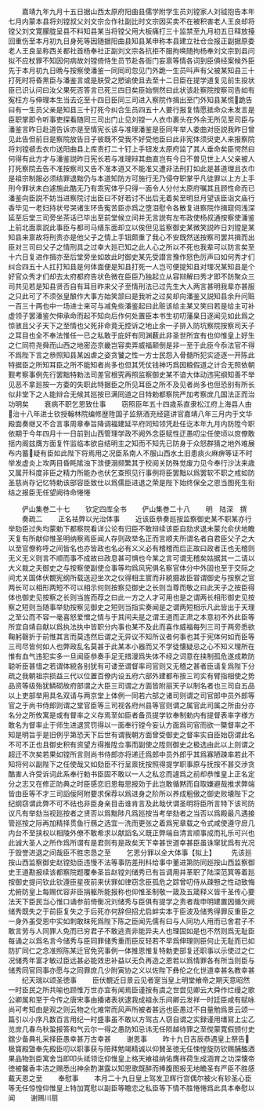 <!-- { "loadSidebar": true } -->
　　嘉靖九年九月十五日据山西太原府阳曲县儒学附学生员刘镗家人刘钺抱告本年七月内蒙本县将刘镗叔父刘文宗佥作社副比时文宗因买卖不在被积害老人王良却将镗父刘文寛朦胧呈县不料知县某当将镗父用大板痛打三十监禁至九月初五日释放擡回重伤至本月初九日身死等因随据阳曲县知县某申称本县建立社仓佥报正副据原委老人王良呈称西关都社首杨奉社正副刘文宗各抗拒不服拘唤随拘杨奉刘文宗到县问拟不应杖罪不知因何病故刘镗倚恃生员节赴各衙门妄禀等情各词到臣俱经案候外臣先于本月初九日晩与按察使潘鉴一同囘司忽见门外跪一生员呌声有父被某知县三十打死时将昏黑臣与潘鉴言或是肤受之愬谕使且去至十二日臣在提学道复见前生投状臣已识认问曰汝父果死否答言已死三四日矣臣始恻然曰此状该赴察院按察司告如有寃枉方与伸理本生当去讫至十四日臣同三司进入察院作揖出至门外知县某慌跪告曰有一生员父亲是知县三十打死今纠合生员四五十人要行报复情愿抵命众未发言是臣职掌即令听事吏探看随同三司出门止见刘镗一人衣巾裹头在外余无所见至司臣与潘鉴言昨日赴道告诉亦是至情宪长该与准理潘鉴是臣同年举人委曲对臣説我昨日曾见此告但前日是察院放告日子彼既不受我不好受他臣曰此非宪体须臾吏人来报察院将刘镗禠去衣巾送阳曲县上库责打二十钉上手钮发太原府监了其人垂命矣臣愕然曰何得有此方才与潘鉴説昨日宪长若与准理辩其曲直岂有今日不曽见世上人父亲被人打死察院去告不准按察司又告不准本道又不能准又遭非法刑打如此是甚道理且衣巾是祖宗制服必须结罪退黜仍与本道知防方可施行无乃侵夺职掌乎凡徒罪以上方上手刑今罪状未白遽施此酷无乃有乖宪体乎只得一面令人分付太原府嘱其且顾性命而已潘鉴向臣説不妨当进察院讨出臣曰不好若讨不出后无着矣至明旦月望该臣诣文庙行香毕见一老妇持状号哭诸生环告寃苦臣亦爲之堕泪慰令各散复进察院作揖窥伺浅深延至后堂三司旁坐茶话已毕出至前堂候立间并无言説有左布政使杨叔通按察使潘鉴上前北面禀説此事臣与都司马缙东面却立以俟但见监察御史某微笑説昨日刘镗是某知县来禀故将刑责亦是他父子之情上手钮颇重了我心不安既然送按察司罢共揖而出臣对三司曰父子之情刑具之过幸大廵已知之此人心之所以不死也我辈可以防言矣至十六日复进作揖亦至后堂旁坐如故此时御史某先受譛言豫作怒色厉声曰如何秀才们纠合四五十人扛打知县是何体面便是知县打死一人岂可便提知县对理况某知县是个好官众秀才们却去太府都府告状色微在臣臣乃独起立从容辩解曰秀才即不防聚众三司共见若是知县贤否自有耳目昨来父子至情刑法已过先生大人两言甚明我辈亦甚服之只此可了不须张皇酿作大事方始笑颔曰是我听之过矣却向潘鉴又説知县余升问赃一百三十两也中一场进士来可与减免些潘鉴起曰此赃该给主某又笑曰若是给主可补虚领子罢潘鉴欠伸承命而起不知向后作何处置臣本书生初叨藩臬日逐闻见如此爲之惊骇且父子天下之至情也父死非命竟无控诉之地止余一子排入防坑察院按察司天子之耳目也全不奉法惟任一已之私敢于庇奸有同渊薮此非圣世所宜有也仰惟皇上好生之仁同符尧舜而山西之地密迩京畿岂容卖弄威福颠倒是非一至于此臣今忝法官不得不爲陛下言之叅照知县某凶虐之姿贪饕之性一方士民怨入骨髓所犯实迹逐一开陈此特据臣之所知耳臣之所不能知者尚多也但其凭仗钱神巧爲因粮假道之计合无照依朝觐考察事例先行罢黜特勅法司差官根究再照监察御史某不谙大体动违宪纲知善不举见恶不拿廵按一方委的失职此特据臣之所见耳臣之所不及见者尚多也但恐别有所长似非堂下之人能辩合无候其廵按已满囘道之日特勅都察院严加考察庻几国法正而治功明矣
　　衰病不职乞恩致仕事
　　窃照臣年五十四歳系直隶松江府上海县人由治十八年进士钦授翰林院编修歴陞国子监祭酒充经筵讲官嘉靖八年三月内于文华殿面奏继又不合言事周章奉旨降调福建延平府同知领凭赴任讫本年九月内防陞今职依期于今年四月十一日前到山西管理学政不阙外念臣赋性迂愚叨尘任使顷以庻僚敢揺内阁兹膺方面复忤监临本欲自结明主之知而不知先已防身于众怒群猜之地外难展布内蓄疑有臣如此陛下将焉用之况臣系南人不服山西水土旧患痰火麻痹等证不时举发虚炎上攻两目昏眊隂浊下泄便溺频繁其于校阅关防殊觉废力见今奉行沙汰来歳又属开科度非臣之精力所能办也伏乞查照见行事例将臣罢黜以爲罢软不职之戒如防圣慈尚存记忆特勅该部容臣致仕以爲儒臣进退之荣是陛下始终保全之恩当图死生衔结之报臣无任望阙待命惓惓









　　俨山集巻二十七
　　钦定四库全书
　　俨山集巻二十八
　　明　陆深　撰
　　奏疏二
　　正名袪弊以光治体事
　　近该臣叅奏廵按监察御史某不职某亦行举劾臣过失均蒙勅下都察院看详公论有归臣不敢辩续该臣自劾求退未蒙允俞伏地瞻天复有所献仰惟圣明纳察焉臣闻人存则政举名正而言顺夫所谓名者自君臣父子之大以至官僚称呼之间皆名也亦皆政也名必有义义必有稽稽而后正故曰政者正也无稽则无义无义则言不顺而事不成故曰政息甚可惧也今某之言可谓无稽矣姑据其一二请以大义裁之夫御史之与按察使副使佥事等均爲风宪俱名察官体分中外固也至于交际之间尤关国体伏覩宪纲所载送迎坐次之仪得相主賔而非綂摄故臣甞谓御史与按察之官两长可以相形两短不可以相示何则按察见御史之长则当尊而敬之曰此天子之按臣得体也御史见按察之长则当旌而荐之曰此一方之人才可用也是之谓两长相形御史见按察之短则当随事举劾按察见御史之短则当指实奏闻是之谓两短相示凡此皆出于天理之至公而不容一毫喜怒爱憎之情与于其间夫是之谓王道而正肃之本意初不外此臣等所宜自靖自献以爲执法执中皆职分内事也某不及此而喜作威福每列三司于两旁悉欲鞠躬磬折于前惟其言而莫违然后谓之无异议不知所议者何事也其于宪体何如而臣等三司尽皆何如人也弊政乱名莫甚于此某本小器而又不学徒懐疑忌之心不知义理所在惟有血气违犯实多一旦闻臣叅奏手足无措漫爲失体不经之词意在挟制孤危遂成欺防聪听臣甚惜之若谓体綂各别犹有可诿至谓督率司官则又无稽之甚者臣请复爲陛下分疏之我朝祖宗损益三代以位置百僚内设五府六部外建都布按三司实有臂指相使之势品资等级殆犹鳞砌故府部谓之大臣三司谓之方面皆附丽天子以制名者也三司自五品以上吏部举用具名双请与两京堂上体例一同若六部之诸司则谓之司官郎中员外郎等官之于尚书侍郎则谓之堂官臣等三司视各府州县等官则谓之属官此司属之所由分亦名分之所攸寓是或有督率之义存焉至如臣者备员提学钦奉制勅内有提督表率字様方敢名为督率止于师生进退赏罚得以一面奉行镗今妄认方面爲司官而欲一槩督率之不知是明旨乎是旧例乎第恐天下后世有谓我朝方面曾受御史之督率实自臣始窃谓此名不可不正也且御史积有资望方得推陞佥事而副使之陞则御史之极选由此以上则谓之超迁不次矣若果如镗所言则尚书侍郎亦将递迁爲郎中员外郎乎其爲寡陋疎率若此不知将何以副陛下之任使哉又如劾臣不行呈禀抚按照得提学职事原与抚按不甚交渉贪酷害人许受诉词此系奉行勅书臣固不敢以一人之私忿而遽爲之前却恭惟皇上正名定分之志又在修正防典之时臣感恋旧恩每思报効于此岂敢循黙而自取嫌避哉推求弊端皆由臣等不才三司謟佞阿附要求保荐以爲进身之阶所以养成粗傲之御史败壊陛下之纪纲窃谓此弊不可不祛也非臣身亲目击谁肯言及此哉伏谓圣明将臣所言特下该司防议凡有举劾当视廵按者之贤否以爲黜陟凡爲廵按当考举劾者之当否以爲殿最凡遇接管廵按之际再加精择贯鱼行鴈之选宜一洗而更张之着爲宪章载之令式咸使遵守庻几内台不至挟权以相陵外僚不敢希求以献謟名义既正弊端自清言顺事成而礼乐可兴也此诚大圣人之所作爲所谓有是君则有是政矣天下幸甚世道幸甚臣虽诛窜犹爲有光况于毁誉进退之间哉臣不胜忠恳之至
　　乞恩分罪以全大体事【拟上】
　　先该廵按山西监察御史赵镗劾臣违慢不法等事防差刑科给事中董进第防同廵按山西监察御史王道勘报续该都察院题覆奉圣旨赵镗刘储秀已有旨调用并革职了陆深范箕等着廵按御史提问钦此钦遵臣星夜前来伏罪如律窃念臣孤危之踪曾叨侍从疎戅之性动致悔尤俯防皇上每赐优容非臣捐躯所能报称也仰惟圣制敬一箴及五箴释义皆千圣传心要法天下臣民当心惟口诵参前倚衡况刘储秀与臣俱有提学之责者哉申明建置因循欠阙储秀既失之于前臣复失之于后死亦何辞但招尤启衅实本于臣波及储秀得罪反重臣之一身外虽受恩中实如刺敢昩死爲陛下陈之臣闻先儒有曰与人同功人用而已舍君子不敢言劳与人同罪人免而已穷君子不敢逃责非能异夫人也理固如是也不然则爲无耻臣每诵之以爲名言今储秀与臣同罪储秀重而臣反轻若不早爲伸理则臣何止无耻而已如防扩同仁之念准照陈某迁官免究事例一体推恩惟复特勅吏部复还职事以示使过之仁况储秀年富才敏过臣远甚必能效忠补益以无负再造之恩若以爲情罪各有所当则臣与储秀同官同事亦愿与之同罪庻几少附寅协之义以佐陛下彝伦之化世道幸甚名教幸甚
　　纪天瑞以颂圣徳事
　　臣伏覩近日景云见者寔当皇上明堂飨帝之期天意昭然一时臣民之所共喻也顾惟万世亦宜有闻焉臣谨按有虞之世尝见卿云大舜作烂缦之歌公卿属和至于今传之唐宋事由播诸表状逮我成祖永乐间卿云发祥一时廷臣咸有赋咏尚可考知由是观之则云物之化难常而风声所被者甚远也臣愚过不自量勉爲景云颂一篇引以小序凡数百言用纪一时盛事虽不敢以方驾古人窃自谓之实録谨用缮冩上尘乙览庻几春鸟秋蛩报答和气云尔一得之愚防知忌讳无任陨越待罪之至傥蒙寛假颁付史舘少备典礼采择臣愚幸甚万古幸甚
　　谢恩事
　　昨十九日吉辰恭遇皇上祭告极寳殿曁奉先殿臣叨以职事获与陪拜勉竭精诚以仰賛圣徳无任悚惶旋防钦赐脯醢酒果品物到臣寓舍当即叩头祗领讫仰惟皇上格天飨祖纳佑膺祥荷生成涵育之功深懐帝徳被馨香丰洁之赐悉出神余酌湛露以知恩歌既醉而捧腹图报无地瞻圣有严臣不胜感戴天恩之至
　　奉慰事
　　本月二十九日皇上驾发卫辉行宫偶尔被火有轸圣心臣等无任惊惶仰惟皇上特加寛慰以副臣等瞻恋之私臣等下情不胜惓惓爲此具本奉慰以闻
　　谢赐川扇

